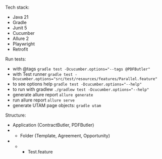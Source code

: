 

Tech stack:
- Java 21
- Gradle
- Junit 5
- Cucumber
- Allure 2
- Playwright
- Retrofit


Run tests:
- with @tags
```gradle test -Dcucumber.options="--tags @PDFButler"```
- with Test runner
```gradle test -Dcucumber.options="src/test/resources/features/Parallel.feature"```
- to see options help 
```gradle test -Dcucumber.options="--help"```
- to run with gradlew
```./gradlew test -Dcucumber.options="--help"```
- generate allure report
```allure generate```
- run allure report
```allure serve ```
- generate UTAM page objects:
```gradle utam```

Structure:
- Application (ContractButler, PDFButler)
- - Folder (Template, Agreement, Opportunity)
- - - Test.feature


